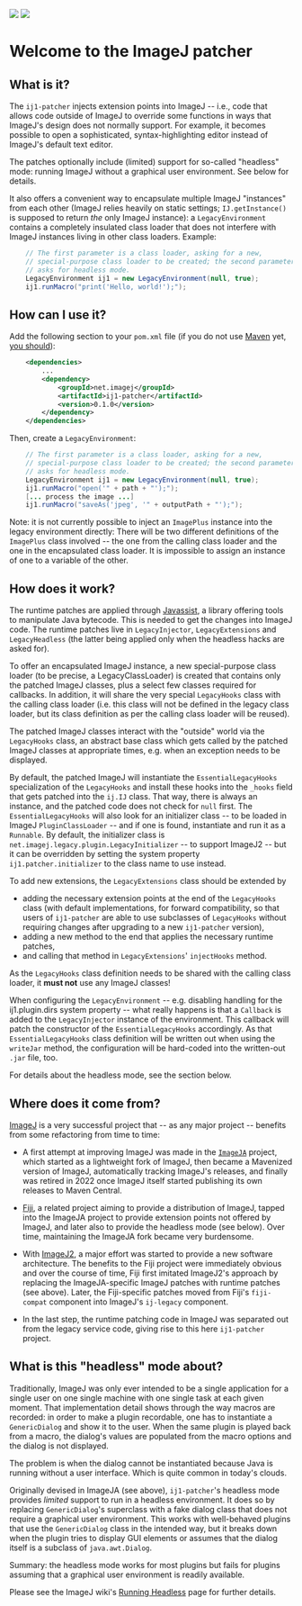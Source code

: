 [![](https://img.shields.io/maven-central/v/net.imagej/ij1-patcher.svg)](http://search.maven.org/#search%7Cgav%7C1%7Cg%3A%22net.imagej%22%20AND%20a%3A%22ij1-patcher%22)
[![](https://github.com/imagej/ij1-patcher/actions/workflows/build.yml/badge.svg)](https://github.com/imagej/ij1-patcher/actions/workflows/build.yml)

# Welcome to the ImageJ patcher

## What is it?

The `ij1-patcher` injects extension points into ImageJ -- i.e., code that
allows code outside of ImageJ to override some functions in ways that ImageJ's
design does not normally support. For example, it becomes possible to open a
sophisticated, syntax-highlighting editor instead of ImageJ's default text
editor.

The patches optionally include (limited) support for so-called "headless" mode:
running ImageJ without a graphical user environment. See below for details.

It also offers a convenient way to encapsulate multiple ImageJ "instances"
from each other (ImageJ relies heavily on static settings;
`IJ.getInstance()` is supposed to return *the* only ImageJ instance): a
`LegacyEnvironment` contains a completely insulated class loader that does not
interfere with ImageJ instances living in other class loaders. Example:

```java
	// The first parameter is a class loader, asking for a new,
	// special-purpose class loader to be created; the second parameter
	// asks for headless mode.
	LegacyEnvironment ij1 = new LegacyEnvironment(null, true);
	ij1.runMacro("print('Hello, world!');");
```

## How can I use it?

Add the following section to your `pom.xml` file (if you do not use
[Maven](https://maven.apache.org/) yet, [you should](https://imagej.net/Maven)):

```xml
	<dependencies>
		...
		<dependency>
			<groupId>net.imagej</groupId>
			<artifactId>ij1-patcher</artifactId>
			<version>0.1.0</version>
		</dependency>
	</dependencies>
```

Then, create a `LegacyEnvironment`:

```java
	// The first parameter is a class loader, asking for a new,
	// special-purpose class loader to be created; the second parameter
	// asks for headless mode.
	LegacyEnvironment ij1 = new LegacyEnvironment(null, true);
	ij1.runMacro("open('" + path + "');");
	[... process the image ...]
	ij1.runMacro("saveAs('jpeg', '" + outputPath + "');");
```

Note: it is not currently possible to inject an `ImagePlus` instance into the
legacy environment directly: There will be two different definitions of the
`ImagePlus` class involved -- the one from the calling class loader and the one
in the encapsulated class loader.  It is impossible to assign an instance of one
to a variable of the other.

## How does it work?

The runtime patches are applied through [Javassist](http://www.javassist.org), a
library offering tools to manipulate Java bytecode. This is needed to get the
changes into ImageJ code. The runtime patches live in `LegacyInjector`,
`LegacyExtensions` and `LegacyHeadless` (the latter being applied only when the
headless hacks are asked for).

To offer an encapsulated ImageJ instance, a new special-purpose class loader
(to be precise, a LegacyClassLoader) is created that contains only the patched
ImageJ classes, plus a select few classes required for callbacks. In
addition, it will share the very special `LegacyHooks` class with the calling
class loader (i.e. this class will not be defined in the legacy class loader,
but its class definition as per the calling class loader will be reused).

The patched ImageJ classes interact with the "outside" world via the
`LegacyHooks` class, an abstract base class which gets called by the patched
ImageJ classes at appropriate times, e.g. when an exception needs to be
displayed.

By default, the patched ImageJ will instantiate the `EssentialLegacyHooks`
specialization of the `LegacyHooks` and install these hooks into the `_hooks`
field that gets patched into the `ij.IJ` class. That way, there is always an
instance, and the patched code does not check for `null` first. The
`EssentialLegacyHooks` will also look for an initializer class -- to be loaded
in ImageJ `PluginClassLoader` -- and if one is found, instantiate and run
it as a `Runnable`. By default, the initializer class is
`net.imagej.legacy.plugin.LegacyInitializer` -- to support ImageJ2 -- but it can
be overridden by setting the system property `ij1.patcher.initializer` to the
class name to use instead.

To add new extensions, the `LegacyExtensions` class should be extended by
* adding the necessary extension points at the end of the `LegacyHooks` class
  (with default implementations, for forward compatibility, so that users of
  `ij1-patcher` are able to use subclasses of `LegacyHooks` without requiring
  changes after upgrading to a new `ij1-patcher` version),
* adding a new method to the end that applies the necessary runtime patches,
* and calling that method in `LegacyExtensions`' `injectHooks` method.

As the `LegacyHooks` class definition needs to be shared with the calling class
loader, it **must not** use any ImageJ classes!

When configuring the `LegacyEnvironment` -- e.g. disabling handling for the
ij1.plugin.dirs system property -- what really happens is that a `Callback`
is added to the `LegacyInjector` instance of the environment. This callback
will patch the constructor of the `EssentialLegacyHooks` accordingly. As that
`EssentialLegacyHooks` class definition will be written out when using the
`writeJar` method, the configuration will be hard-coded into the written-out
`.jar` file, too.

For details about the headless mode, see the section below.

## Where does it come from?

[ImageJ](https://imagej.net/software/imagej) is a very successful project that
-- as any major project -- benefits from some refactoring from time to time:

* A first attempt at improving ImageJ was made in the
	[`ImageJA`](https://imagej.net/libs/imageja) project, which started as a
	lightweight fork of ImageJ, then became a Mavenized version of ImageJ,
	automatically tracking ImageJ's releases, and finally was retired in 2022
	once ImageJ itself started publishing its own releases to Maven Central.

* [Fiji](https://fiji.sc/), a related project aiming to provide a distribution of
	ImageJ, tapped into the ImageJA project to provide extension points not offered
	by ImageJ, and later also to provide the headless mode (see below). Over
	time, maintaining the ImageJA fork became very burdensome.

* With [ImageJ2](https://imagej.net/software/imagej2), a major effort was
	started to provide a new software architecture. The benefits to the Fiji
	project were immediately obvious and over the course of time, Fiji first
	imitated ImageJ2's approach by replacing the ImageJA-specific ImageJ patches
	with runtime patches (see above). Later, the Fiji-specific patches moved from
	Fiji's `fiji-compat` component into ImageJ's `ij-legacy` component.

* In the last step, the runtime patching code in ImageJ was separated out from
  the legacy service code, giving rise to this here `ij1-patcher` project.

## What is this "headless" mode about?

Traditionally, ImageJ was only ever intended to be a single application for a
single user on one single machine with one single task at each given moment.
That implementation detail shows through the way macros are recorded: in order
to make a plugin recordable, one has to instantiate a `GenericDialog` and show
it to the user. When the same plugin is played back from a macro, the dialog's
values are populated from the macro options and the dialog is not displayed.

The problem is when the dialog cannot be instantiated because Java is running
without a user interface. Which is quite common in today's clouds.

Originally devised in ImageJA (see above), `ij1-patcher`'s headless mode
provides *limited* support to run in a headless environment. It does so by
replacing `GenericDialog`'s superclass with a fake dialog class that does not
require a graphical user environment. This works with well-behaved plugins that
use the `GenericDialog` class in the intended way, but it breaks down when the
plugin tries to display GUI elements or assumes that the dialog itself is a
subclass of `java.awt.Dialog`.

Summary: the headless mode works for most plugins but fails for plugins assuming
that a graphical user environment is readily available.

Please see the ImageJ wiki's
[Running Headless](https://imagej.net/learn/headless) page for further details.

